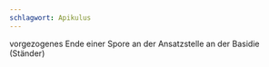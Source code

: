 ```yaml
---
schlagwort: Apikulus
---
```

vorgezogenes Ende einer Spore an der Ansatzstelle an der Basidie (Ständer)